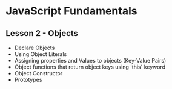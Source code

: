 # JavaScript Fundamentals
## Lesson 2 - Objects
- Declare Objects 
- Using Object Literals
- Assigning properties and Values to objects (Key-Value Pairs)
- Object functions that return object keys using 'this' keyword
- Object Constructor
- Prototypes 
